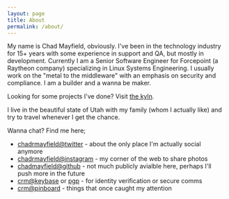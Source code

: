 ```yaml
---
layout: page
title: About
permalink: /about/
---
```


My name is Chad Mayfield, obviously. I've been in the technology industry for 15+ years with some experience in support and QA, but mostly in development.  Currently I am a Senior Software Engineer for Forcepoint (a Raytheon company) specializing in Linux Systems Engineering.  I usually work on the "metal to the middleware" with an emphasis on security and compliance.  I am a builder and a wanna be maker.

Looking for some projects I've done? Visit [the kyln](http://kyln.io/).

I live in the beautiful state of Utah with my family (whom I actually like) and try to travel whenever I get the chance.

Wanna chat? Find me here;

* [chadrmayfield@twitter](https://twitter.com/chadrmayfield) - about the only place I'm actually social anymore
* [chadrmayfield@instagram](https://instagram.com/chadrmayfield) - my corner of the web to share photos
* [chadmayfield@github](https://github.com/chadmayfield) - not much publicly avialble here, perhaps I'll push more in the future
* [crm@keybase](https://keybase.io/crm) or [pgp](https://pgp.mit.edu/pks/lookup?op=get&search=0xFB46E2A9C06971E1) - for identity verification or secure comms
* [crm@pinboard](https://pinboard.in/u:crm) - things that once caught my attention
